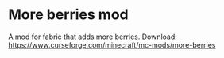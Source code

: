 # More berries mod
A mod for fabric that adds more berries. Download: https://www.curseforge.com/minecraft/mc-mods/more-berries
